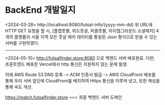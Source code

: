 # BackEnd 개발일지

<2024-03-28>
http://localhost:8080/futsal-info/{yyyy-mm-dd}
위 URL에 HTTP GET 요청을 할 시, [플랩풋볼, 위드풋살, 퍼즐풋볼, 아이엠그라운드 소셜매치] 4개의 플랫폼의 서울 지역 모든 풋살 매치 데이터를 통일된 Json 형식으로 받을 수 있는 서버를 구현하였다.

----------------------------------------------------------------------------
<2024-05-10>
http://futsalfinder.store:8080 으로 백엔드 서버 배포완료.
다만, 프론트엔드 배포한 Vercel에서 http 통신은 지원하지 않는 문제 발생.

이에 AWS Route 53 DNS 등록 -> ACM 인증서 발급 -> AWS CloudFront 배포를 통해 우리 서버 앞단에 CloudFront를 배치하여 Https 통신을 이루어 냈고, 또한 캐싱을 통해 속도 개선.

https://match.futsalfinder.store  <<< 최종 백엔드 서버 도메인
